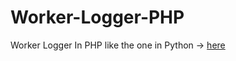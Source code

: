 # Worker-Logger-PHP
Worker Logger In PHP like the one in Python -> <a href="https://github.com/Filip-Peev/TimeLog" target="_blank">here</a>
